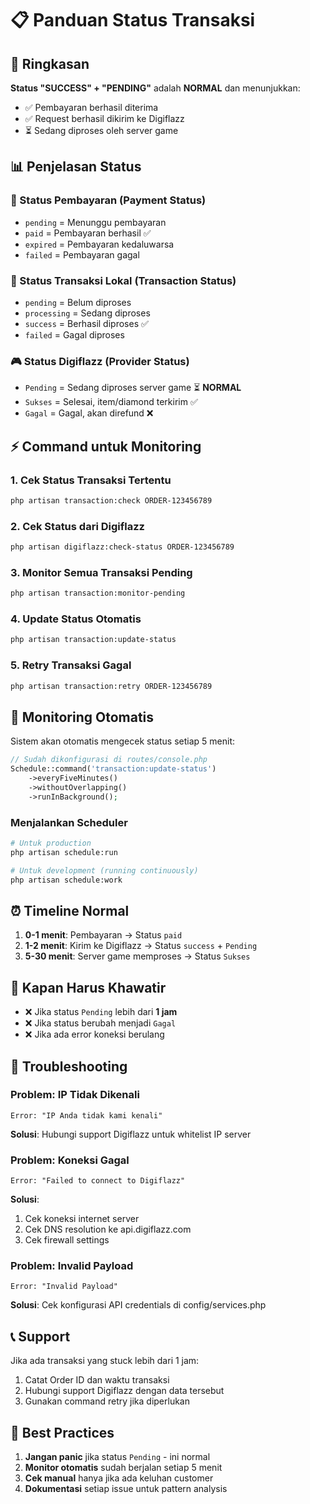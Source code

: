 # 📋 Panduan Status Transaksi

## 🎯 Ringkasan

**Status "SUCCESS" + "PENDING"** adalah **NORMAL** dan menunjukkan:
- ✅ Pembayaran berhasil diterima
- ✅ Request berhasil dikirim ke Digiflazz  
- ⏳ Sedang diproses oleh server game

## 📊 Penjelasan Status

### 🏦 Status Pembayaran (Payment Status)
- `pending` = Menunggu pembayaran
- `paid` = Pembayaran berhasil ✅
- `expired` = Pembayaran kedaluwarsa
- `failed` = Pembayaran gagal

### 🔄 Status Transaksi Lokal (Transaction Status)
- `pending` = Belum diproses
- `processing` = Sedang diproses
- `success` = Berhasil diproses ✅
- `failed` = Gagal diproses

### 🎮 Status Digiflazz (Provider Status)
- `Pending` = Sedang diproses server game ⏳ **NORMAL**
- `Sukses` = Selesai, item/diamond terkirim ✅
- `Gagal` = Gagal, akan direfund ❌

## ⚡ Command untuk Monitoring

### 1. Cek Status Transaksi Tertentu
```bash
php artisan transaction:check ORDER-123456789
```

### 2. Cek Status dari Digiflazz
```bash
php artisan digiflazz:check-status ORDER-123456789
```

### 3. Monitor Semua Transaksi Pending
```bash
php artisan transaction:monitor-pending
```

### 4. Update Status Otomatis
```bash
php artisan transaction:update-status
```

### 5. Retry Transaksi Gagal
```bash
php artisan transaction:retry ORDER-123456789
```

## 🤖 Monitoring Otomatis

Sistem akan otomatis mengecek status setiap 5 menit:
```php
// Sudah dikonfigurasi di routes/console.php
Schedule::command('transaction:update-status')
    ->everyFiveMinutes()
    ->withoutOverlapping()
    ->runInBackground();
```

### Menjalankan Scheduler
```bash
# Untuk production
php artisan schedule:run

# Untuk development (running continuously)
php artisan schedule:work
```

## ⏰ Timeline Normal

1. **0-1 menit**: Pembayaran → Status `paid`
2. **1-2 menit**: Kirim ke Digiflazz → Status `success` + `Pending`
3. **5-30 menit**: Server game memproses → Status `Sukses`

## 🚨 Kapan Harus Khawatir

- ❌ Jika status `Pending` lebih dari **1 jam**
- ❌ Jika status berubah menjadi `Gagal`
- ❌ Jika ada error koneksi berulang

## 🔧 Troubleshooting

### Problem: IP Tidak Dikenali
```
Error: "IP Anda tidak kami kenali"
```
**Solusi**: Hubungi support Digiflazz untuk whitelist IP server

### Problem: Koneksi Gagal
```
Error: "Failed to connect to Digiflazz"
```
**Solusi**: 
1. Cek koneksi internet server
2. Cek DNS resolution ke api.digiflazz.com
3. Cek firewall settings

### Problem: Invalid Payload
```
Error: "Invalid Payload"
```
**Solusi**: Cek konfigurasi API credentials di config/services.php

## 📞 Support

Jika ada transaksi yang stuck lebih dari 1 jam:
1. Catat Order ID dan waktu transaksi
2. Hubungi support Digiflazz dengan data tersebut
3. Gunakan command retry jika diperlukan

## 🎯 Best Practices

1. **Jangan panic** jika status `Pending` - ini normal
2. **Monitor otomatis** sudah berjalan setiap 5 menit  
3. **Cek manual** hanya jika ada keluhan customer
4. **Dokumentasi** setiap issue untuk pattern analysis

